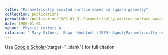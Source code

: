 ```yaml
---
title: "Parametrically excited surface waves in square geometry"
collection: publications
permalink: /publication/1989-01-01-Parametrically-excited-surface-waves-in-square-geometry
date: 1989-01-01
venue: 'Physics Letters A'
citation: ' Mary Silber,  Edgar Knobloch (1989) &quot;Parametrically excited surface waves in square geometry.&quot; <i>Physics Letters A</i>. 137, 349--354.'
---
```

Use [Google Scholar](https://scholar.google.com/scholar?q=Parametrically+excited+surface+waves+in+square+geometry){:target="_blank"} for full citation